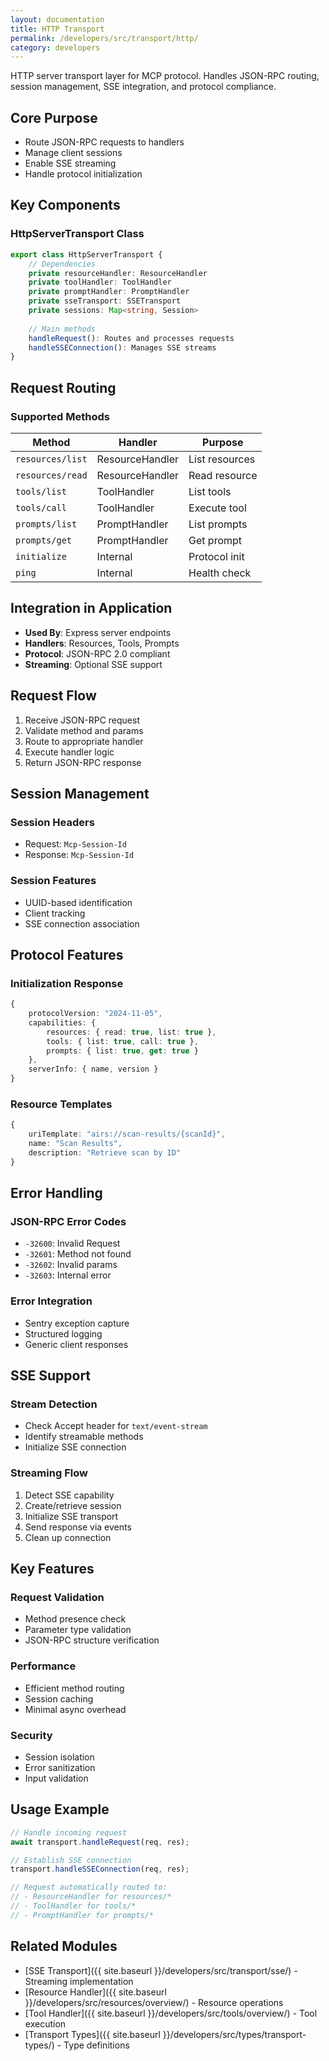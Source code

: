 ```yaml
---
layout: documentation
title: HTTP Transport
permalink: /developers/src/transport/http/
category: developers
---
```


HTTP server transport layer for MCP protocol. Handles JSON-RPC routing, session management, SSE integration, and protocol compliance.

## Core Purpose

- Route JSON-RPC requests to handlers
- Manage client sessions
- Enable SSE streaming
- Handle protocol initialization

## Key Components

### HttpServerTransport Class

```typescript
export class HttpServerTransport {
    // Dependencies
    private resourceHandler: ResourceHandler
    private toolHandler: ToolHandler
    private promptHandler: PromptHandler
    private sseTransport: SSETransport
    private sessions: Map<string, Session>
    
    // Main methods
    handleRequest(): Routes and processes requests
    handleSSEConnection(): Manages SSE streams
}
```

## Request Routing

### Supported Methods

| Method | Handler | Purpose |
|--------|---------|---------|
| `resources/list` | ResourceHandler | List resources |
| `resources/read` | ResourceHandler | Read resource |
| `tools/list` | ToolHandler | List tools |
| `tools/call` | ToolHandler | Execute tool |
| `prompts/list` | PromptHandler | List prompts |
| `prompts/get` | PromptHandler | Get prompt |
| `initialize` | Internal | Protocol init |
| `ping` | Internal | Health check |

## Integration in Application

- **Used By**: Express server endpoints
- **Handlers**: Resources, Tools, Prompts
- **Protocol**: JSON-RPC 2.0 compliant
- **Streaming**: Optional SSE support

## Request Flow

1. Receive JSON-RPC request
2. Validate method and params
3. Route to appropriate handler
4. Execute handler logic
5. Return JSON-RPC response

## Session Management

### Session Headers

- Request: `Mcp-Session-Id`
- Response: `Mcp-Session-Id`

### Session Features

- UUID-based identification
- Client tracking
- SSE connection association

## Protocol Features

### Initialization Response

```typescript
{
    protocolVersion: "2024-11-05",
    capabilities: {
        resources: { read: true, list: true },
        tools: { list: true, call: true },
        prompts: { list: true, get: true }
    },
    serverInfo: { name, version }
}
```

### Resource Templates

```typescript
{
    uriTemplate: "airs://scan-results/{scanId}",
    name: "Scan Results",
    description: "Retrieve scan by ID"
}
```

## Error Handling

### JSON-RPC Error Codes

- `-32600`: Invalid Request
- `-32601`: Method not found
- `-32602`: Invalid params
- `-32603`: Internal error

### Error Integration

- Sentry exception capture
- Structured logging
- Generic client responses

## SSE Support

### Stream Detection

- Check Accept header for `text/event-stream`
- Identify streamable methods
- Initialize SSE connection

### Streaming Flow

1. Detect SSE capability
2. Create/retrieve session
3. Initialize SSE transport
4. Send response via events
5. Clean up connection

## Key Features

### Request Validation

- Method presence check
- Parameter type validation
- JSON-RPC structure verification

### Performance

- Efficient method routing
- Session caching
- Minimal async overhead

### Security

- Session isolation
- Error sanitization
- Input validation

## Usage Example

```typescript
// Handle incoming request
await transport.handleRequest(req, res);

// Establish SSE connection
transport.handleSSEConnection(req, res);

// Request automatically routed to:
// - ResourceHandler for resources/*
// - ToolHandler for tools/*
// - PromptHandler for prompts/*
```

## Related Modules

- [SSE Transport]({{ site.baseurl }}/developers/src/transport/sse/) - Streaming implementation
- [Resource Handler]({{ site.baseurl }}/developers/src/resources/overview/) - Resource operations
- [Tool Handler]({{ site.baseurl }}/developers/src/tools/overview/) - Tool execution
- [Transport Types]({{ site.baseurl }}/developers/src/types/transport-types/) - Type definitions
